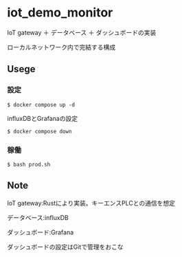 # iot_demo_monitor

IoT gateway ＋ データベース ＋ ダッシュボードの実装

ローカルネットワーク内で完結する構成

## Usege

### 設定

``$ docker compose up -d``

influxDBとGrafanaの設定

``$ docker compose down``


### 稼働

``$ bash prod.sh``

## Note

IoT gateway:Rustにより実装。キーエンスPLCとの通信を想定

データベース:influxDB

ダッシュボード:Grafana

ダッシュボードの設定はGitで管理をおこな